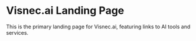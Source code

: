# Visnec.ai Landing Page
This is the primary landing page for Visnec.ai, featuring links to AI tools and services.